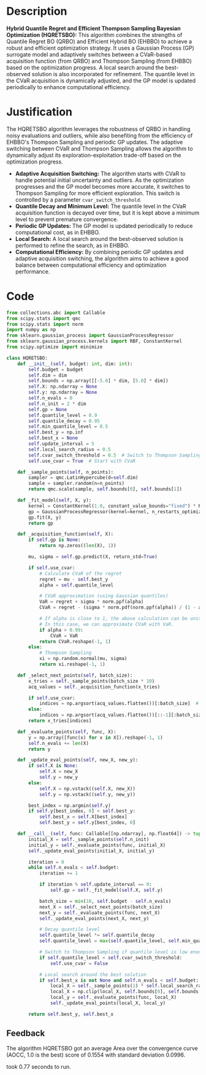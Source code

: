 # Description
**Hybrid Quantile Regret and Efficient Thompson Sampling Bayesian Optimization (HQRETSBO):** This algorithm combines the strengths of Quantile Regret BO (QRBO) and Efficient Hybrid BO (EHBBO) to achieve a robust and efficient optimization strategy. It uses a Gaussian Process (GP) surrogate model and adaptively switches between a CVaR-based acquisition function (from QRBO) and Thompson Sampling (from EHBBO) based on the optimization progress. A local search around the best-observed solution is also incorporated for refinement. The quantile level in the CVaR acquisition is dynamically adjusted, and the GP model is updated periodically to enhance computational efficiency.

# Justification
The HQRETSBO algorithm leverages the robustness of QRBO in handling noisy evaluations and outliers, while also benefiting from the efficiency of EHBBO's Thompson Sampling and periodic GP updates. The adaptive switching between CVaR and Thompson Sampling allows the algorithm to dynamically adjust its exploration-exploitation trade-off based on the optimization progress.

*   **Adaptive Acquisition Switching:** The algorithm starts with CVaR to handle potential initial uncertainty and outliers. As the optimization progresses and the GP model becomes more accurate, it switches to Thompson Sampling for more efficient exploration. This switch is controlled by a parameter `cvar_switch_threshold`.
*   **Quantile Decay and Minimum Level:** The quantile level in the CVaR acquisition function is decayed over time, but it is kept above a minimum level to prevent premature convergence.
*   **Periodic GP Updates:** The GP model is updated periodically to reduce computational cost, as in EHBBO.
*   **Local Search:** A local search around the best-observed solution is performed to refine the search, as in EHBBO.
*   **Computational Efficiency:** By combining periodic GP updates and adaptive acquisition switching, the algorithm aims to achieve a good balance between computational efficiency and optimization performance.

# Code
```python
from collections.abc import Callable
from scipy.stats import qmc
from scipy.stats import norm
import numpy as np
from sklearn.gaussian_process import GaussianProcessRegressor
from sklearn.gaussian_process.kernels import RBF, ConstantKernel
from scipy.optimize import minimize

class HQRETSBO:
    def __init__(self, budget: int, dim: int):
        self.budget = budget
        self.dim = dim
        self.bounds = np.array([[-5.0] * dim, [5.0] * dim])
        self.X: np.ndarray = None
        self.y: np.ndarray = None
        self.n_evals = 0
        self.n_init = 2 * dim
        self.gp = None
        self.quantile_level = 0.9
        self.quantile_decay = 0.95
        self.min_quantile_level = 0.5
        self.best_y = np.inf
        self.best_x = None
        self.update_interval = 5
        self.local_search_radius = 0.5
        self.cvar_switch_threshold = 0.5  # Switch to Thompson Sampling when quantile level is below this
        self.use_cvar = True  # Start with CVaR

    def _sample_points(self, n_points):
        sampler = qmc.LatinHypercube(d=self.dim)
        sample = sampler.random(n=n_points)
        return qmc.scale(sample, self.bounds[0], self.bounds[1])

    def _fit_model(self, X, y):
        kernel = ConstantKernel(1.0, constant_value_bounds="fixed") * RBF(length_scale=1.0, length_scale_bounds="fixed")
        gp = GaussianProcessRegressor(kernel=kernel, n_restarts_optimizer=5, alpha=1e-6)
        gp.fit(X, y)
        return gp

    def _acquisition_function(self, X):
        if self.gp is None:
            return np.zeros((len(X), 1))

        mu, sigma = self.gp.predict(X, return_std=True)

        if self.use_cvar:
            # Calculate CVaR of the regret
            regret = mu - self.best_y
            alpha = self.quantile_level

            # CVaR approximation (using Gaussian quantiles)
            VaR = regret + sigma * norm.ppf(alpha)
            CVaR = regret - (sigma * norm.pdf(norm.ppf(alpha)) / (1 - alpha))

            # If alpha is close to 1, the above calculation can be unstable.
            # In this case, we can approximate CVaR with VaR.
            if alpha > 0.99:
                CVaR = VaR
            return CVaR.reshape(-1, 1)
        else:
            # Thompson Sampling
            xi = np.random.normal(mu, sigma)
            return xi.reshape(-1, 1)

    def _select_next_points(self, batch_size):
        x_tries = self._sample_points(batch_size * 10)
        acq_values = self._acquisition_function(x_tries)

        if self.use_cvar:
            indices = np.argsort(acq_values.flatten())[:batch_size]  # Minimize CVaR
        else:
            indices = np.argsort(acq_values.flatten())[::-1][:batch_size]  # Maximize Thompson Sample
        return x_tries[indices]

    def _evaluate_points(self, func, X):
        y = np.array([func(x) for x in X]).reshape(-1, 1)
        self.n_evals += len(X)
        return y

    def _update_eval_points(self, new_X, new_y):
        if self.X is None:
            self.X = new_X
            self.y = new_y
        else:
            self.X = np.vstack((self.X, new_X))
            self.y = np.vstack((self.y, new_y))

        best_index = np.argmin(self.y)
        if self.y[best_index, 0] < self.best_y:
            self.best_x = self.X[best_index]
            self.best_y = self.y[best_index, 0]

    def __call__(self, func: Callable[[np.ndarray], np.float64]) -> tuple[np.float64, np.array]:
        initial_X = self._sample_points(self.n_init)
        initial_y = self._evaluate_points(func, initial_X)
        self._update_eval_points(initial_X, initial_y)

        iteration = 0
        while self.n_evals < self.budget:
            iteration += 1

            if iteration % self.update_interval == 0:
                self.gp = self._fit_model(self.X, self.y)

            batch_size = min(10, self.budget - self.n_evals)
            next_X = self._select_next_points(batch_size)
            next_y = self._evaluate_points(func, next_X)
            self._update_eval_points(next_X, next_y)

            # Decay quantile level
            self.quantile_level *= self.quantile_decay
            self.quantile_level = max(self.quantile_level, self.min_quantile_level)

            # Switch to Thompson Sampling if quantile level is low enough
            if self.quantile_level < self.cvar_switch_threshold:
                self.use_cvar = False

            # Local search around the best solution
            if self.best_x is not None and self.n_evals < self.budget:
                local_X = self._sample_points(1) * self.local_search_radius + self.best_x
                local_X = np.clip(local_X, self.bounds[0], self.bounds[1])
                local_y = self._evaluate_points(func, local_X)
                self._update_eval_points(local_X, local_y)

        return self.best_y, self.best_x
```
## Feedback
 The algorithm HQRETSBO got an average Area over the convergence curve (AOCC, 1.0 is the best) score of 0.1554 with standard deviation 0.0996.

took 0.77 seconds to run.